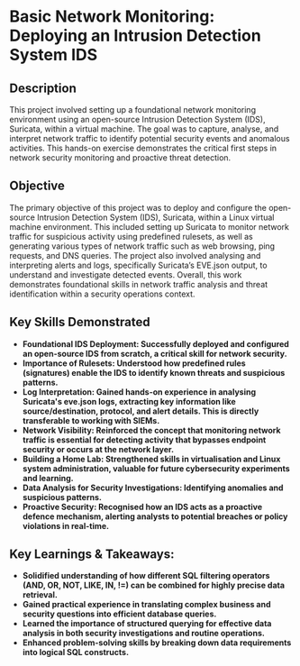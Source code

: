 # Basic Network Monitoring: Deploying an Intrusion Detection System IDS

<h2>Description</h2>

This project involved setting up a foundational network monitoring environment using an open-source Intrusion Detection System (IDS), Suricata, within a virtual machine. The goal was to capture, analyse, and interpret network traffic to identify potential security events and anomalous activities. This hands-on exercise demonstrates the critical first steps in network security monitoring and proactive threat detection.

<h2>Objective</h2>

The primary objective of this project was to deploy and configure the open-source Intrusion Detection System (IDS), Suricata, within a Linux virtual machine environment. This included setting up Suricata to monitor network traffic for suspicious activity using predefined rulesets, as well as generating various types of network traffic such as web browsing, ping requests, and DNS queries. The project also involved analysing and interpreting alerts and logs, specifically Suricata’s EVE.json output, to understand and investigate detected events. Overall, this work demonstrates foundational skills in network traffic analysis and threat identification within a security operations context.

<h2>Key Skills Demonstrated</h2>

* **Foundational IDS Deployment: Successfully deployed and configured an open-source IDS from scratch, a critical skill for network security.**
* **Importance of Rulesets: Understood how predefined rules (signatures) enable the IDS to identify known threats and suspicious patterns.**
* **Log Interpretation: Gained hands-on experience in analysing Suricata's eve.json logs, extracting key information like source/destination, protocol, and alert details. This is directly transferable to working with SIEMs.**
* **Network Visibility: Reinforced the concept that monitoring network traffic is essential for detecting activity that bypasses endpoint security or occurs at the network layer.**
* **Building a Home Lab: Strengthened skills in virtualisation and Linux system administration, valuable for future cybersecurity experiments and learning.**
* **Data Analysis for Security Investigations: Identifying anomalies and suspicious patterns.**
* **Proactive Security: Recognised how an IDS acts as a proactive defence mechanism, alerting analysts to potential breaches or policy violations in real-time.**

<h2>Key Learnings & Takeaways:</h2>

* **Solidified understanding of how different SQL filtering operators (AND, OR, NOT, LIKE, IN, !=) can be combined for highly precise data retrieval.**
* **Gained practical experience in translating complex business and security questions into efficient database queries.**
* **Learned the importance of structured querying for effective data analysis in both security investigations and routine operations.**
* **Enhanced problem-solving skills by breaking down data requirements into logical SQL constructs.**
